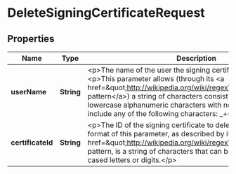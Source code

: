 

# DeleteSigningCertificateRequest


## Properties

| Name | Type | Description | Notes |
|------------ | ------------- | ------------- | -------------|
|**userName** | **String** | &lt;p&gt;The name of the user the signing certificate belongs to.&lt;/p&gt; &lt;p&gt;This parameter allows (through its &lt;a href&#x3D;\&quot;http://wikipedia.org/wiki/regex\&quot;&gt;regex pattern&lt;/a&gt;) a string of characters consisting of upper and lowercase alphanumeric characters with no spaces. You can also include any of the following characters: _+&#x3D;,.@-&lt;/p&gt; |  [optional] |
|**certificateId** | **String** | &lt;p&gt;The ID of the signing certificate to delete.&lt;/p&gt; &lt;p&gt;The format of this parameter, as described by its &lt;a href&#x3D;\&quot;http://wikipedia.org/wiki/regex\&quot;&gt;regex&lt;/a&gt; pattern, is a string of characters that can be upper- or lower-cased letters or digits.&lt;/p&gt; |  |



